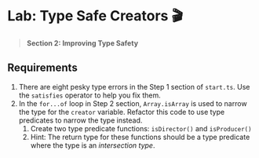 # Lab: Type Safe Creators 🎬

> **Section 2: Improving Type Safety**

## Requirements

1. There are eight pesky type errors in the Step 1 section of `start.ts`. Use the `satisfies` operator to help you fix them.
2. In the `for...of` loop in Step 2 section, `Array.isArray` is used to narrow the type for the `creator` variable. Refactor this code to use type predicates to narrow the type instead.
    1. Create two type predicate functions: `isDirector()` and `isProducer()`
    2. Hint: The return type for these functions should be a type predicate where the type is an *intersection type*.
